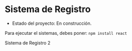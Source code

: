 <h1>Sistema de Registro</h1>

- Estado del proyecto: En construcción.

Para ejecutar el sistemas, debes poner:
```npm install react```

Sistema de Registro 2
